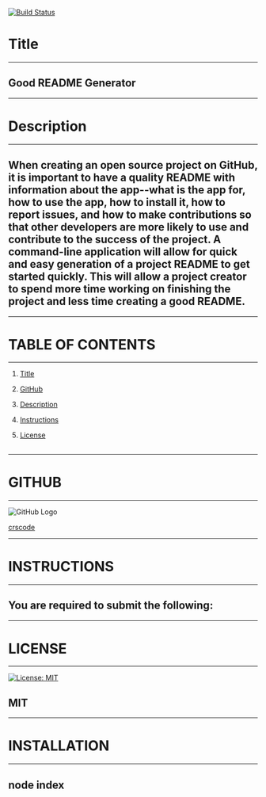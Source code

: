 
  [![Build Status](https://travis-ci.org/joemccann/dillinger.svg?branch=master)](https://github.com/crscode/ReadMeGenCRSCODE)

# **Title**  
___

## Good README Generator

___

# **Description** 

___

## When creating an open source project on GitHub, it is important to have a quality README with information about the app--what is the app for, how to use the app, how to install it, how to report issues, and how to make contributions so that other developers are more likely to use and contribute to the success of the project. A command-line application will allow for quick and easy generation of a project README to get started quickly. This will allow a project creator to spend more time working on finishing the project and less time creating a good README.

___

# **TABLE OF CONTENTS**

___

1. [Title](#Title)

2. [GitHub](#GitHub)

3. [Description](#Description)

4. [Instructions](#Instructions)

5. [License](#License)
    

## 

___

# **GITHUB** 

___

![GitHub Logo](https://avatars1.githubusercontent.com/u/61256280?s=100&u=c460043d70fe800acef72249137a91ac764f57e3&v=4)



[crscode](http://github.com/crscode)



___

# **INSTRUCTIONS**

___
## You are required to submit the following:

___

# **LICENSE**

___
[![License: MIT](https://img.shields.io/badge/License-MIT-yellow.svg)](https://opensource.org/licenses/MIT)

## MIT

___

# **INSTALLATION**

___

## node index
